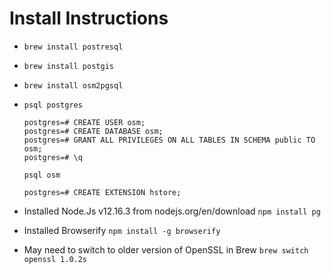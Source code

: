 # Install Instructions

- `brew install postresql`

- `brew install postgis`

- `brew install osm2pgsql`

- ```
  psql postgres

  postgres=# CREATE USER osm;
  postgres=# CREATE DATABASE osm;
  postgres=# GRANT ALL PRIVILEGES ON ALL TABLES IN SCHEMA public TO osm;
  postgres=# \q

  psql osm

  postgres=# CREATE EXTENSION hstore;

- Installed Node.Js v12.16.3 from nodejs.org/en/download
 `npm install pg`

- Installed Browserify
  `npm install -g browserify`

- May need to switch to older version of OpenSSL in Brew
  `brew switch openssl 1.0.2s`
